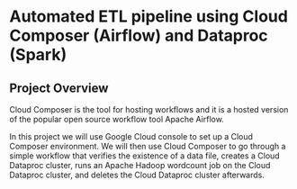 # Automated ETL pipeline using Cloud Composer (Airflow) and Dataproc (Spark)

## Project Overview
Cloud Composer is the tool for hosting workflows and it is a hosted version of the popular open source workflow tool Apache Airflow.

In this project we will use Google Cloud console to set up a Cloud Composer environment. We will then use Cloud Composer to go through a simple workflow that verifies the existence of a data file, creates a Cloud Dataproc cluster, runs an Apache Hadoop wordcount job on the Cloud Dataproc cluster, and deletes the Cloud Dataproc cluster afterwards.



